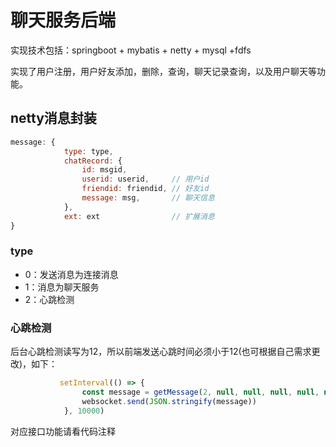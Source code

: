 # 聊天服务后端

实现技术包括：springboot + mybatis + netty + mysql +fdfs

实现了用户注册，用户好友添加，删除，查询，聊天记录查询，以及用户聊天等功能。

## netty消息封装

```javascript
message: {
            type: type,
            chatRecord: {
                id: msgid,
                userid: userid,     // 用户id
                friendid: friendid, // 好友id
                message: msg,       // 聊天信息
            },
            ext: ext                // 扩展消息
}
```

### type

- 0：发送消息为连接消息
- 1：消息为聊天服务
- 2：心跳检测

### 心跳检测

后台心跳检测读写为12，所以前端发送心跳时间必须小于12(也可根据自己需求更改)，如下：

```javascript
           setInterval(() => {
                const message = getMessage(2, null, null, null, null, null);
                websocket.send(JSON.stringify(message))
            }, 10000)
```

对应接口功能请看代码注释